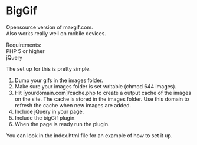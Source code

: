 BigGif
======

Opensource version of maxgif.com.<br/>
Also works really well on mobile devices.<br/>

Requirements:<br/>
PHP 5 or higher<br/>
jQuery<br/>

The set up for this is pretty simple.

<ol>
<li>Dump your gifs in the images folder.</li>
<li>Make sure your images folder is set writable (chmod 644 images).</li>
<li>Hit [yourdomain.com]/cache.php to create a output cache of the images on the site. The cache is stored in the images folder. Use this domain to refresh the cache when new images are added.</li>
<li>Include jQuery in your page.</li>
<li>Include the bigGif plugin.</li>
<li>When the page is ready run the plugin.</li>
</ol>

You can look in the index.html file for an example of how to set it up.